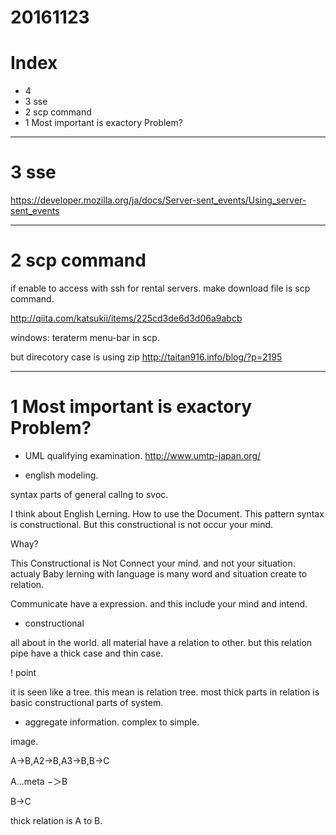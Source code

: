# 20161123

# Index
- 4 
- 3 sse
- 2 scp command 
- 1 Most important is exactory Problem?


--------------------
# 3 sse

https://developer.mozilla.org/ja/docs/Server-sent_events/Using_server-sent_events

-------------------
# 2 scp command

if enable to access with ssh for rental servers.
make download file is scp command.

http://qiita.com/katsukii/items/225cd3de6d3d06a9abcb

windows:
    teraterm menu-bar in scp.

but direcotory case is using zip
http://taitan916.info/blog/?p=2195

-------------------
# 1 Most important is exactory Problem?

- UML qualifying examination.
http://www.umtp-japan.org/


- english modeling.

syntax parts of general callng to svoc.

I think about English Lerning. How to use the Document.
This pattern syntax is constructional.
But this constructional is not occur your mind.

Whay?

This Constructional is Not Connect your mind. and not your situation.
actualy Baby lerning with language is many word and situation create to relation.

Communicate have a expression. and this include your mind and intend.

- constructional

all about in the world. all material have a relation to other.
but this relation pipe have a thick case and thin case.

! point

it is seen like a tree.
this mean is relation tree.
most thick parts in relation is basic constructional parts of system.


- aggregate information. complex to simple.

image.

A->B,A2->B,A3->B,B->C

A...meta −＞B

B->C

thick relation is A to B.









